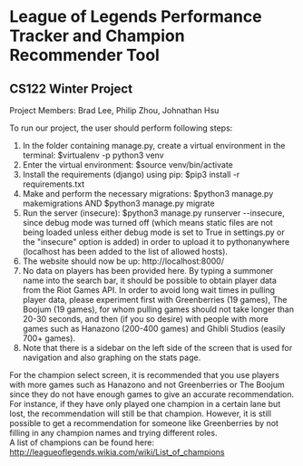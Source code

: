 League of Legends Performance Tracker and Champion Recommender Tool
==============
CS122 Winter Project
--------------
Project Members: Brad Lee, Philip Zhou, Johnathan Hsu

To run our project, the user should perform following steps:  
1. In the folder containing manage.py, create a virtual environment in the terminal: $virtualenv -p python3 venv  
2. Enter the virtual environment: $source venv/bin/activate  
3. Install the requirements (django) using pip: $pip3 install -r requirements.txt  
4. Make and perform the necessary migrations: $python3 manage.py makemigrations AND $python3 manage.py migrate  
5. Run the server (insecure): $python3 manage.py runserver --insecure, since debug mode was turned off (which means static files are not being loaded unless either debug mode is set to True in settings.py or the "insecure" option is added) in order to upload it to pythonanywhere (localhost has been added to the list of allowed hosts).  
6. The website should now be up: http://localhost:8000/  
7. No data on players has been provided here. By typing a summoner name into the search bar, it should be possible to obtain player data from the Riot Games API. In order to avoid long wait times in pulling player data, please experiment first with Greenberries (19 games), The Boojum (19 games), for whom pulling games should not take longer than 20-30 seconds, and then (if you so desire) with people with more games such as Hanazono (200-400 games) and Ghibli Studios (easily 700+ games).  
8. Note that there is a sidebar on the left side of the screen that is used for navigation and also graphing on the stats page.  

For the champion select screen, it is recommended that you use players with more games such as Hanazono and not Greenberries or The Boojum since they do not have enough games to give an accurate recommendation. For instance, if they have only played one champion in a certain lane but lost, the recommendation will still be that champion. However, it is still possible to get a recommendation for someone like Greenberries by not filling in any champion names and trying different roles.  
A list of champions can be found here:  
http://leagueoflegends.wikia.com/wiki/List_of_champions
